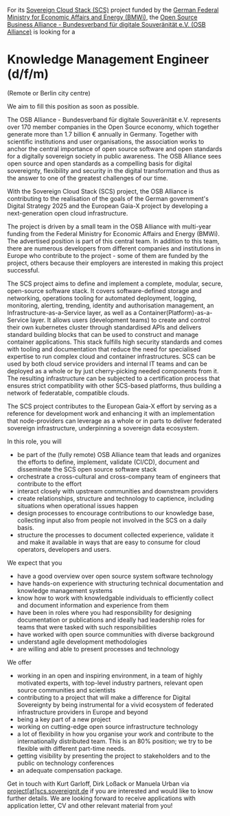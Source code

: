 For its [Sovereign Cloud Stack (SCS)](https://scs.community/)
project funded by the [German Federal Ministry for Economic Affairs 
and Energy (BMWi)](https://bmwi.de/), the
[Open Source Business Alliance -
Bundesverband für digitale Souveränität
e.V. (OSB Alliance)](https://osb-alliance.de/) is looking for a
# Knowledge Management Engineer (d/f/m)
(Remote or Berlin city centre)

We aim to fill this position as soon as possible.

The OSB Alliance - Bundesverband für digitale
Souveränität e.V. represents over 170 member companies in the
Open Source economy, which together generate more than 1.7 billion &euro;
annually in Germany. Together with scientific institutions and user
organisations, the association works to anchor the central importance
of open source software and open standards for a digitally sovereign
society in public awareness. The OSB Alliance sees open source and open
standards as a compelling basis for digital sovereignty, flexibility
and security in the digital transformation and thus as the answer to
one of the greatest challenges of our time.

With the Sovereign Cloud Stack (SCS) project, the OSB Alliance is contributing
to the realisation of the goals of the German government's Digital Strategy
2025 and the European Gaia-X project by developing a next-generation open cloud
infrastructure.

The project is driven by a small team in the OSB Alliance with multi-year
funding from the Federal Ministry for Economic Affairs and Energy (BMWi). The
advertised position is part of this central team. In addition to this team,
there are numerous developers from different companies and institutions in
Europe who contribute to the project - some of them are funded by the project,
others because their employers are interested in making this project
successful.

The SCS project aims to define and implement a complete, modular, secure,
open-source software stack. It covers software-defined storage and networking,
operations tooling for automated deployment, logging, monitoring, alerting,
trending, identity and authorisation management, an Infrastructure-as-a-Service
layer, as well as a Container(Platform)-as-a-Service layer. It allows users
(development teams) to create and control their own kubernetes cluster through
standardised APIs and delivers standard building blocks that can be used to
construct and manage container applications. This stack fulfills high security
standards and comes with tooling and documentation that reduce the need for
specialised expertise to run complex cloud and container infrastructures. SCS
can be used by both cloud service providers and internal IT teams and can be
deployed as a whole or by just cherry-picking needed components from it. The
resulting infrastructure can be subjected to a certification process that
ensures strict compatibility with other SCS-based platforms, thus building a
network of federatable, compatible clouds.

The SCS project contributes to the European Gaia-X effort by serving as a
reference for development work and enhancing it with an implementation that
node-providers can leverage as a whole or in parts to deliver federated
sovereign infrastructure, underpinning a sovereign data ecosystem.

In this role, you will

* be part of the (fully remote) OSB Alliance team that leads and organizes the
  efforts to define, implement, validate (CI/CD), document and
  disseminate the SCS open source software stack
* orchestrate a cross-cultural and cross-company team of engineers that
  contribute to the effort
* interact closely with upstream communities and downstream providers
* create relationships, structure and technology to captience, including
  situations when operational issues happen
* design processes to encourage contributions to our knowledge base,
  collecting input also from people not involved in the SCS on a daily
  basis.
* structure the processes to document collected experience, validate it
  and make it available in ways that are easy to consume for cloud
  operators, developers and users.

We expect that you

* have a good overview over open source system software technology
* have hands-on experience with structuring technical documentation and
  knowledge management systems
* know how to work with knowledgable individuals to efficiently collect
  and document information and experience from them
* have been in roles where you had responsibility for designing
  documentation or publications and ideally had leadership roles
  for teams that were tasked with such responsibilities
* have worked with open source communities with diverse background
* understand agile development methodologies
* are willing and able to present processes and technology

We offer

* working in an open and inspiring environment, in a team of highly
  motivated experts, with top-level industry partners, relevant open
  source communities and scientists
* contributing to a project that will make a difference for Digital
  Sovereignty by being instrumental for a vivid ecosystem of federated
  infrastructure providers in Europe and beyond
* being a key part of a new project
* working on cutting-edge open source infrastructure technology
* a lot of flexibility in how you organise your work and contribute to
  the internationally distributed team. This is an 80% position;
  we try to be flexible with different part-time needs.
* getting visibility by presenting the project to stakeholders and to the
  public on technology conferences
* an adequate compensation package.

Get in touch with Kurt Garloff, Dirk Loßack or Manuela Urban via
[project[at]scs.sovereignit.de](mailto:jobs-scs@osb-alliance.com)
if you are interested and would like to know further details. We are
looking forward to receive applications with application letter, CV and
other relevant material from you!


